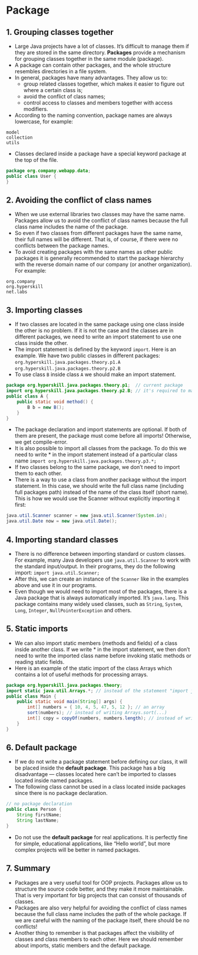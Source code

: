 # Package
## 1. Grouping classes together
* Large Java projects have a lot of classes. It’s difficult to manage them if they are stored in the same directory. **Packages** provide a mechanism for grouping classes together in the same module (package).
*  A package can contain other packages, and the whole structure resembles directories in a file system.
* In general, packages have many advantages. They allow us to:
	* group related classes together, which makes it easier to figure out where a certain class is;
	* avoid the conflict of class names;
	* control access to classes and members together with access modifiers.
* According to the naming convention, package names are always lowercase, for example:
```
model
collection
utils
```
* Classes declared inside a package have a special keyword package at the top of the file.
```java
package org.company.webapp.data;
public class User {
}
```

## 2. Avoiding the conflict of class names
* When we use external libraries two classes may have the same name. Packages allow us to avoid the conflict of class names because the full class name includes the name of the package. 
* So even if two classes from different packages have the same name, their full names will be different. That is, of course, if there were no conflicts between the package names.
* To avoid creating packages with the same names as other public packages it is generally recommended to start the package hierarchy with the reverse domain name of our company (or another organization). For example:
```
org.company
org.hyperskill
net.labs
```

## 3. Importing classes
* If two classes are located in the same package using one class inside the other is no problem. If it is not the case and the classes are in different packages, we need to write an import statement to use one class inside the other. 
* The import statement is defined by the keyword `import`.
Here is an example. We have two public classes in different packages:
`org.hyperskill.java.packages.theory.p1.A`
`org.hyperskill.java.packages.theory.p2.B`
* To use class `B` inside class `A` we should make an import statement.
```java
package org.hyperskill.java.packages.theory.p1;  // current package
import org.hyperskill.java.packages.theory.p2.B; // it's required to make the import
public class A {
    public static void method() {
        B b = new B();
    }
}
```
* The package declaration and import statements are optional. If both of them are present, the package must come before all imports! Otherwise, we get compile-error.
* It is also possible to import all classes from the package. To do this we need to write * in the import statement instead of a particular class name
`import org.hyperskill.java.packages.theory.p3.*;`
* If two classes belong to the same package, we don’t need to import them to each other.
* There is a way to use a class from another package without the import statement. In this case, we should write the full class name (including full packages path) instead of the name of the class itself (short name). This is how we would use the Scanner without explicitly importing it first:
```java
java.util.Scanner scanner = new java.util.Scanner(System.in);
java.util.Date now = new java.util.Date();
```

## 4. Importing standard classes
* There is no difference between importing standard or custom classes.
For example, many Java developers use `java.util.Scanner` to work with the standard input/output. In their programs, they do the following import:
`import java.util.Scanner;`
* After this, we can create an instance of the `Scanner` like in the examples above and use it in our programs.
* Even though we would need to import most of the packages, there is a Java package that is always automatically imported. It’s `java.lang`. This package contains many widely used classes, such as `String`, `System`, `Long`, `Integer`, `NullPointerException` and others.

## 5. Static imports
* We can also import static members (methods and fields) of a class inside another class. If we write * in the import statement, we then don’t need to write the imported class name before invoking static methods or reading static fields.
* Here is an example of the static import of the class Arrays which contains a lot of useful methods for processing arrays.
```java
package org.hyperskill.java.packages.theory;
import static java.util.Arrays.*; // instead of the statement "import java.util.Arrays;"
public class Main {
    public static void main(String[] args) {
        int[] numbers = { 10, 4, 5, 47, 5, 12 }; // an array
        sort(numbers); // instead of writing Arrays.sort(...)
        int[] copy = copyOf(numbers, numbers.length); // instead of writing Arrays.copyOf(...)
    }
}
```

## 6. Default package
* If we do not write a package statement before defining our class, it will be placed inside the **default package**. This package has a big disadvantage — classes located here can’t be imported to classes located inside named packages.
* The following class cannot be used in a class located inside packages since there is no package declaration.
```java
// no package declaration
public class Person {
    String firstName;
    String lastName;
}
```
* Do not use the **default package** for real applications. It is perfectly fine for simple, educational applications, like “Hello world”, but more complex projects will be better in named packages.

## 7. Summary
* Packages are a very useful tool for OOP projects. Packages allow us to structure the source code better, and they make it more maintainable. That is very important for big projects that can consist of thousands of classes.
* Packages are also very helpful for avoiding the conflict of class names because the full class name includes the path of the whole package. If we are careful with the naming of the package itself, there should be no conflicts!
* Another thing to remember is that packages affect the visibility of classes and class members to each other. Here we should remember about imports, static members and the default package.
